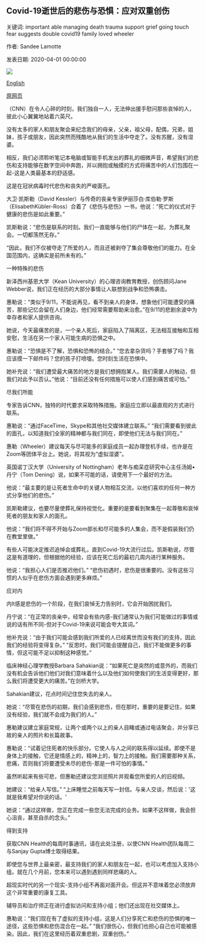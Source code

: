 ## Covid-19逝世后的悲伤与恐惧：应对双重创伤

关键词: important able managing death trauma support grief going touch fear suggests double covid19 family loved wheeler

作者: Sandee Lamotte

发表日期: 2020-04-01 00:00:00

![](https://cdn.cnn.com/cnnnext/dam/assets/200323090347-coronavirus-funerals-new-rules-super-tease.jpg)

[English](Grief%20and%20fear%20after%20a%20Covid-19%20death%3A%20Managing%20a%20double%20trauma.md)

[原网页](https://edition.cnn.com/2020/04/01/health/grief-fear-coronavirus-wellness/index.html)

（CNN）在令人心碎的时刻，我们独自一人，无法伸出援手慰问那些哀悼的人，彼此小心翼翼地站着六英尺。

没有太多的家人和朋友聚会来纪念我们的母亲，父亲，祖父母，配偶，兄弟，姐妹，孩子或朋友，因此突然而残酷地从我们的生活中夺走了。没有苏醒，没有湿婆。

相反，我们必须聆听笔记本电脑或智能手机发出的葬礼的细微声音，希望我们的悲伤和支持能够在数字空间中奔跑，并以拥抱或触摸的方式将痛苦中的人们包围在一起-这是人类最基本的舒适感。

这是在冠状病毒时代悲伤和丧失的严峻面孔。

大卫·凯斯勒（David Kessler）与传奇的丧亲专家伊丽莎白·库伯勒·罗斯（ElisabethKübler-Ross）合着了《悲伤与悲伤》一书，他说：“死亡的仪式对于健康的悲伤是如此重要。”

凯斯勒说：“悲伤是联系的时刻。我们一直能够与他们的尸体在一起，为葬礼聚会。一切都荡然无存。”

“因此，我们不仅被夺走了所爱的人，而且还被剥夺了集会尊敬他们的能力。在全国范围内，这确实是前所未有的。”

一种特殊的悲伤

新泽西州基恩大学（Kean University）的心理咨询教育教授，创伤顾问Jane Webber说，我们正在经历的大部分事情让人联想到战争和恐怖袭击。

惠勒说：“类似于9/11，不能说再见，看不到亲人的身体，想象他们可能遭受的痛苦，那些记忆会留在人们身边，他们经常需要帮助来治愈。”在9/11的悲剧余波中为幸存者和家人提供咨询。

她说，今天最痛苦的是，一个亲人死后，家庭陷入了隔离区，无法相互接触和互相安慰，生活在另一个家人可能生病的恐惧之中。

惠勒说：“恐惧是不了解，恐惧和恐怖的结合。” “您去拿杂货吗？手套够了吗？我应该摸一下邮件吗？您的孩子打喷嚏。您时刻生活在恐惧中。

她补充说：“我们遭受最大痛苦的地方是我们想拥抱某人。我们需要人的触动，但我们对此予以否认。”他说：“目前还没有任何措施可以使人们感到痛苦或可怕。”

尽我们所能

专家告诉CNN，独特的时代要求采取特殊措施。家庭应立即以最直观的方式进行联系。

惠勒说：“通过FaceTime，Skype和其他社交媒体建立联系。” “我们需要看到彼此的面孔，以知道我们全家的精神都与我们同在，即使他们无法与我们同在。”

惠勒（Wheeler）建议每天与尽可能多的家庭成员一起办理登机手续，也许是在Zoom等团体平台上。她说，将其视为“虚拟湿婆”。

英国诺丁汉大学（University of Nottingham）老年与痴呆症研究中心主任汤姆•丹宁（Tom Dening）说，如果不可能的话，请使用下一个最好的方法。

他说：“最主要的是让死者生命中的关键人物相互交流，以他们喜欢的任何一种方式分享他们的悲伤。”

凯斯勒建议，也要尽量使葬礼保持视觉化。重要的是要看到聚集在一起尊敬和哀悼死者的朋友和家人的面孔。

他说：“我们将不得不开始与Zoom部长和尽可能多的人集会，而不是假装我们仍在教堂里做。”

有些人可能决定推迟追悼会或葬礼，直到Covid-19大流行过后。凯斯勒说，尽管这是有道理的，但根据他的经验，应该在死亡后的最初几周内进行某种服务。

他说：“我担心人们是否推迟他们。” “悲伤初遇时，悲伤是很重要的。没有这些习惯的人似乎在悲伤方面会遇到更多麻烦。”

应对内

内lt感是悲伤的一个阶段，在我们哀悼无力告别时，它会开始困扰我们。

丹宁说：“在正常的丧亲中，经常会有些内感-我们通常认为我们可能做过的事情或说的话有所不同-但对于Covid-19来说可能会夸大其词。”

他补充说：“由于我们可能会感到我们所爱的人已经离世而没有我们的支持，因此我们的经验将变得复杂。” “反思时，我们可能会提醒自己，我们不能做更多的事情，但这可能不足以抑制这种感觉。”

临床神经心理学教授Barbara Sahakian说：“如果死亡是突然的或意外的，而我们没有机会告诉他们他们对我们意味着什么以及他们如何使我们的生活变得更好，那么我们将遭受更大的痛苦。”在剑桥大学。

Sahakian建议，花点时间记住您失去的亲人。

她说：“尽管在悲伤的初期，我们会感到悲伤，但在那时，重要的是要记住，如果没有经验，我们就不会成为我们的人。”

惠勒建议建立家庭常规，让两个或两个以上的亲人目睹或通过电话聚会，并分享已故的亲人的照片和长篇故事。

惠勒说：“试着记住死者的快乐部分。它使人与人之间的联系得以延续。即使不是身体上的接触，它还是情感上的，精神上的，智力上的接触。我们需要那种关系，悲痛，否则我们将要遭受未尽的悲伤-那是一件可怕的事情。”

虽然听起来有些可悲，但惠勒还建议您浏览照片并观看您所爱的人的旧视频。

她建议：“给亲人写信。” “上床睡觉之前每天写一封信。与亲人交谈，然后说：'这就是我希望对你说的话。'

她说：“通过这样做，您正在完成一些您无法完成的业务。如果不这样做，我会担心沮丧，甚至自杀的念头。”

得到支持

获取CNN Health的每周时事通讯，请在此处注册，以使CNN Health团队每周二与Sanjay Gupta博士取得结果。

即使您与世界上最亲密，最支持我们的家人和朋友在一起，也可以考虑加入支持小组。就在几个月前，您本来可以遇到遇到同样悲痛的人。

超现实时代的另一个现实-支持小组不再面对面开会。但这并不意味着您必须放弃这个非常重要的康复工具。

辅导员和治疗师正在进行虚拟访问和支持小组；他们还出现在社交媒体上。

惠勒说：“我们现在有了虚拟的支持小组，这是人们分享死亡和悲伤的恐惧的唯一途径，这些恐惧和悲伤混合在一起。” “我们很伤心，但我们也担心自己也可能被感染。因此，我们在这里经历着双重悲剧，双重创伤。”